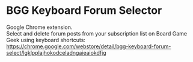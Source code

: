 # BGG Keyboard Forum Selector

Google Chrome extension.  
Select and delete forum posts from your subscription list on Board Game Geek using keyboard shortcuts:  
https://chrome.google.com/webstore/detail/bgg-keyboard-forum-select/lgklpplajhokodceladngaieaiokdfjg
